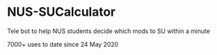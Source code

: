 # NUS-SUCalculator
Tele bot to help NUS students decide which mods to SU within a minute 


7000+ uses to date since 24 May 2020
